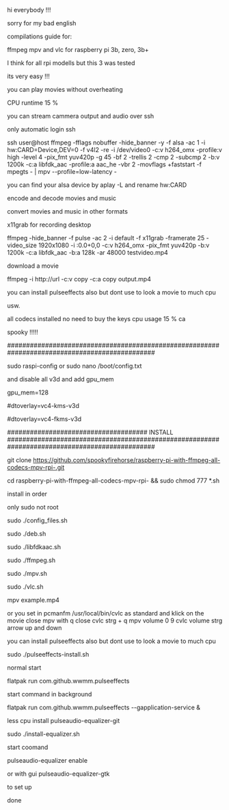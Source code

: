 hi everybody !!!

sorry for my bad english

compilations guide for:

ffmpeg mpv and vlc for raspberry pi 3b, zero, 3b+

I think for all rpi modells but this 3 was tested

its very easy !!!

you can play movies without overheating

CPU runtime 15 %

you can stream cammera output and audio over ssh

only automatic login ssh 

ssh user@host ffmpeg -fflags nobuffer  -hide_banner -y   -f alsa  -ac 1 -i hw:CARD=Device,DEV=0      -f v4l2  -re -i /dev/video0    -c:v h264_omx -profile:v high  -level 4  -pix_fmt yuv420p -g 45 -bf 2 -trellis 2 -cmp 2 -subcmp 2  -b:v 1200k  -c:a libfdk_aac  -profile:a aac_he -vbr 2 -movflags +faststart    -f  mpegts  - | mpv --profile=low-latency   -

you can find your alsa device by  aplay -L  and rename hw:CARD

encode and decode movies and music

convert movies and music in other formats

x11grab for recording desktop

ffmpeg  -hide_banner -f pulse -ac 2 -i default -f x11grab -framerate 25 -video_size 1920x1080 -i :0.0+0,0 -c:v h264_omx  -pix_fmt yuv420p  -b:v 1200k -c:a libfdk_aac -b:a 128k  -ar 48000   testvideo.mp4

download a movie 

ffmpeg -i http://url -c:v copy -c:a copy output.mp4

you can install pulseeffects also
but dont use to look a movie to much cpu 

usw.

all codecs installed no need to buy the keys cpu usage 15 % ca 

spooky !!!!!

###############################################################################################

sudo raspi-config
or
sudo nano /boot/config.txt

and disable all v3d
and add gpu_mem

gpu_mem=128

#dtoverlay=vc4-kms-v3d

#dtoverlay=vc4-fkms-v3d

#####################################  INSTALL  ###############################################################################################


git clone https://github.com/spookyfirehorse/raspberry-pi-with-ffmpeg-all-codecs-mpv-rpi-.git

cd raspberry-pi-with-ffmpeg-all-codecs-mpv-rpi- && sudo chmod 777 *.sh

install in order

only sudo not root

sudo ./config_files.sh

sudo ./deb.sh

sudo ./libfdkaac.sh

sudo ./ffmpeg.sh

sudo ./mpv.sh

sudo ./vlc.sh


mpv example.mp4

or you set in pcmanfm /usr/local/bin/cvlc as standard
and klick on the movie
close mpv with q
close cvlc strg + q
mpv volume 0 9
cvlc volume strg arrow up and down


you can install pulseeffects also
but dont use to look a movie to much cpu 


sudo ./pulseeffects-install.sh

normal start 

flatpak run com.github.wwmm.pulseeffects

start command in background

flatpak run com.github.wwmm.pulseeffects --gapplication-service &


less cpu install pulseaudio-equalizer-git

sudo ./install-equalizer.sh

start coomand 

pulseaudio-equalizer enable

or with gui
pulseaudio-equalizer-gtk

to set up





done

